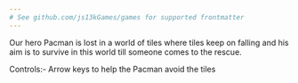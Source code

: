 ```yaml
---
# See github.com/js13kGames/games for supported frontmatter
---
```

Our hero Pacman is lost in a world of tiles where tiles keep on falling and his aim is to survive in this world till someone comes to the rescue.

Controls:-
Arrow keys to help the Pacman avoid the tiles